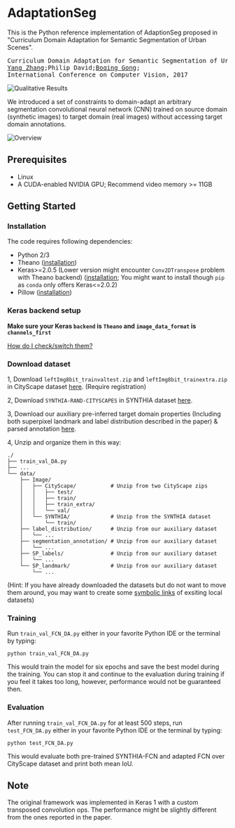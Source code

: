 # AdaptationSeg

This is the Python reference implementation of AdaptionSeg proposed in "Curriculum Domain Adaptation for Semantic Segmentation of Urban Scenes".

<pre>
Curriculum Domain Adaptation for Semantic Segmentation of Urban Scenes
<a href='https://yangzhang4065.github.io/'>Yang Zhang</a>;Philip David;<a href='http://crcv.ucf.edu/people/faculty/Gong/'>Boqing Gong</a>;
International Conference on Computer Vision, 2017
</pre>

![Qualitative Results](https://github.com/YangZhang4065/AdaptationSeg/blob/master/imgs/qualitative_results.png)

We introduced a set of constraints to domain-adapt an arbitrary segmentation convolutional neural network (CNN) trained on source domain (synthetic images) to target domain (real images) without accessing target domain annotations.

![Overview](https://github.com/YangZhang4065/AdaptationSeg/blob/master/imgs/overview_cropped-1.png)

## Prerequisites
* Linux
* A CUDA-enabled NVIDIA GPU; Recommend video memory >= 11GB


## Getting Started

### Installation
The code requires following dependencies:
* Python 2/3
* Theano ([installation](http://deeplearning.net/software/theano/install_ubuntu.html))
* Keras>=2.0.5 (Lower version might encounter `Conv2DTranspose` problem with Theano backend) ([installation](https://keras.io/#installation); You might want to install though `pip` as `conda` only offers Keras<=2.0.2)
* Pillow ([installation](https://pillow.readthedocs.io/en/latest/installation.html))

### Keras backend setup

**Make sure your Keras `backend` is `Theano` and `image_data_format` is `channels_first`**

[How do I check/switch them?](https://keras.io/backend/)


### Download dataset

1, Download `leftImg8bit_trainvaltest.zip` and `leftImg8bit_trainextra.zip` in CityScape dataset [here](https://pillow.readthedocs.io/en/latest/installation.html). (Require registration)

2, Download `SYNTHIA-RAND-CITYSCAPES` in SYNTHIA dataset [here](http://synthia-dataset.net/download-2/).

3, Download our auxiliary pre-inferred target domain properties (Including both superpixel landmark and label distribution described in the paper) & parsed annotation [here](http://crcv.ucf.edu/data/adaptationseg/ICCV_dataset.zip).

4, Unzip and organize them in this way:

```shell
./
├── train_val_DA.py
├── ...
└── data/
    ├── Image/
    │   ├── CityScape/           # Unzip from two CityScape zips
    │   │   ├── test/
    │   │   ├── train/
    │   │   ├── train_extra/
    │   │   └── val/
    │   └── SYNTHIA/             # Unzip from the SYNTHIA dataset
    │       └── train/
    ├── label_distribution/      # Unzip from our auxiliary dataset
    │   └── ...
    ├── segmentation_annotation/ # Unzip from our auxiliary dataset
    │   └── ...
    ├── SP_labels/               # Unzip from our auxiliary dataset
    │   └── ...
    └── SP_landmark/             # Unzip from our auxiliary dataset
        └── ...
```
(Hint: If you have already downloaded the datasets but do not want to move them around, you may want to create some [symbolic links](https://kb.iu.edu/d/abbe) of exsiting local datasets)

### Training

Run `train_val_FCN_DA.py` either in your favorite Python IDE or the terminal by typing:

```shell
python train_val_FCN_DA.py
```

This would train the model for six epochs and save the best model during the training. You can stop it and continue to the evaluation during training if you feel it takes too long, however, performance would not be guaranteed then.

### Evaluation

After running `train_val_FCN_DA.py` for at least 500 steps, run `test_FCN_DA.py` either in your favorite Python IDE or the terminal by typing:

```shell
python test_FCN_DA.py
```

This would evaluate both pre-trained SYNTHIA-FCN and adapted FCN over CityScape dataset and print both mean IoU.

## Note
The original framework was implemented in Keras 1 with a custom transposed convolution ops. The performance might be slightly different from the ones reported in the paper.
